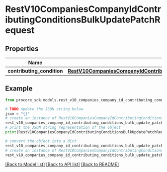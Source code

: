 # RestV10CompaniesCompanyIdContributingConditionsBulkUpdatePatchRequest


## Properties

Name | Type | Description | Notes
------------ | ------------- | ------------- | -------------
**contributing_condition** | [**RestV10CompaniesCompanyIdContributingConditionsBulkUpdatePatchRequestContributingCondition**](RestV10CompaniesCompanyIdContributingConditionsBulkUpdatePatchRequestContributingCondition.md) |  | 

## Example

```python
from procore_sdk.models.rest_v10_companies_company_id_contributing_conditions_bulk_update_patch_request import RestV10CompaniesCompanyIdContributingConditionsBulkUpdatePatchRequest

# TODO update the JSON string below
json = "{}"
# create an instance of RestV10CompaniesCompanyIdContributingConditionsBulkUpdatePatchRequest from a JSON string
rest_v10_companies_company_id_contributing_conditions_bulk_update_patch_request_instance = RestV10CompaniesCompanyIdContributingConditionsBulkUpdatePatchRequest.from_json(json)
# print the JSON string representation of the object
print(RestV10CompaniesCompanyIdContributingConditionsBulkUpdatePatchRequest.to_json())

# convert the object into a dict
rest_v10_companies_company_id_contributing_conditions_bulk_update_patch_request_dict = rest_v10_companies_company_id_contributing_conditions_bulk_update_patch_request_instance.to_dict()
# create an instance of RestV10CompaniesCompanyIdContributingConditionsBulkUpdatePatchRequest from a dict
rest_v10_companies_company_id_contributing_conditions_bulk_update_patch_request_from_dict = RestV10CompaniesCompanyIdContributingConditionsBulkUpdatePatchRequest.from_dict(rest_v10_companies_company_id_contributing_conditions_bulk_update_patch_request_dict)
```
[[Back to Model list]](../README.md#documentation-for-models) [[Back to API list]](../README.md#documentation-for-api-endpoints) [[Back to README]](../README.md)


